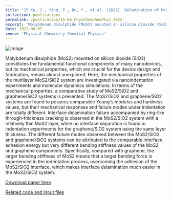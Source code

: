 ```yaml
---
title: "15.Ke, J., Ying, P., Du, Y., et al. (2022). Delamination of MoS 2/SiO 2 interfaces under nanoindentation. Physical Chemistry Chemical Physics, 24(26), 15991-16002."
collection: publications
permalink: /publication/15-Ke_PhysChemChemPhys_2022
excerpt: 'Molybdenum disulphide (MoS2) mounted on silicon dioxide (SiO2) constitutes the fundamental functional components of many nanodevices, but its mechanical properties, which are crucial for the device design and fabrication, remain almost unexplored. Here, the mechanical properties of the multilayer MoS2/SiO2 system are investigated via nanoindentation experiments and molecular dynamics simulations. In terms of the mechanical properties, a comparative study of MoS2/SiO2 and graphene/SiO2 systems is presented.'
date: 2022-06-07
venue: 'Physical Chemistry Chemical Physics'
---
```

![image](https://user-images.githubusercontent.com/54773018/216967149-d82a977c-5724-41da-b24b-3d531ad4bcd0.png)

Molybdenum disulphide (MoS2) mounted on silicon dioxide (SiO2) constitutes the fundamental functional components of many nanodevices, but its mechanical properties, which are crucial for the device design and fabrication, remain almost unexplored. Here, the mechanical properties of the multilayer MoS2/SiO2 system are investigated via nanoindentation experiments and molecular dynamics simulations. In terms of the mechanical properties, a comparative study of MoS2/SiO2 and graphene/SiO2 systems is presented. The MoS2/SiO2 and graphene/SiO2 systems are found to possess comparable Young's modulus and hardness values, but their mechanical responses and failure modes under indentation are totally different. Interface delamination failure accompanied by ring-like through-thickness cracking is observed in the MoS2/SiO2 system with a relatively thin MoS2 layer, while no interface separation is found in indentation experiments for the graphene/SiO2 system using the same layer thickness. The different failure modes observed between the MoS2/SiO2 and graphene/SiO2 systems can be attributed to the comparable interface adhesion energy but very different bending stiffness values of the MoS2 and graphene components. Specifically, compared with graphene, the larger bending stiffness of MoS2 means that a larger bending force is experienced in the indentation process, overcoming the adhesion of the MoS2/SiO2 interface, which makes interface delamination much easier in the MoS2/SiO2 system.

[Download paper here](http://hityingph.github.io/files/15-Ke_PhysChemChemPhys_2022.pdf)

[Related code and input files](https://github.com/hityingph/supporting-info/tree/main/15-Ke_PhysChemChemPhys_2022)
